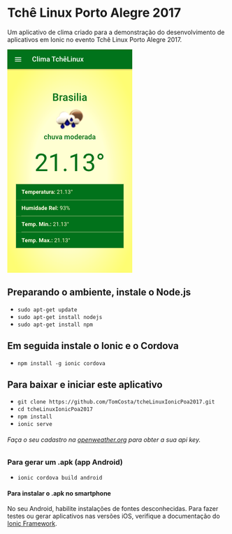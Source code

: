 # Tchê Linux Porto Alegre 2017
Um aplicativo de clima criado para a demonstração do desenvolvimento de aplicativos em Ionic no evento Tchê Linux Porto Alegre 2017.

![tela climatica](https://github.com/TomCosta/tcheLinuxIonicPoa2017/blob/master/tela-mobile.png)

## Preparando o ambiente, instale o Node.js
- `sudo apt-get update`
- `sudo apt-get install nodejs`
- `sudo apt-get install npm`

## Em seguida instale o Ionic e o Cordova
- `npm install -g ionic cordova`

## Para baixar e iniciar este aplicativo
- `git clone https://github.com/TomCosta/tcheLinuxIonicPoa2017.git`
- `cd tcheLinuxIonicPoa2017`
- `npm install`
- `ionic serve`
###### *Faça o seu cadastro na [openweather.org](http://openweathermap.org/) para obter a sua api key.*

### Para gerar um .apk (app Android)
- `ionic cordova build android`

#### Para instalar o .apk no smartphone
No seu Android, habilite instalações de fontes desconhecidas.
Para fazer testes ou gerar aplicativos nas versões iOS, verifique a documentação do [Ionic Framework](https://ionicframework.com/docs/v1/guide/testing.html).
